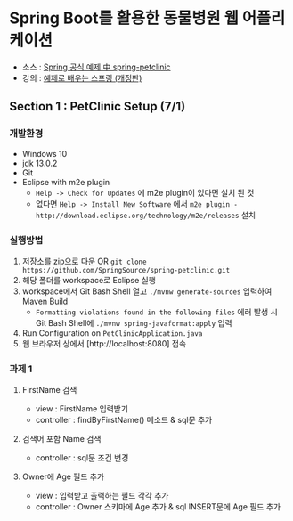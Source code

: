 # Spring Boot를 활용한 동물병원 웹 어플리케이션
* 소스 : [Spring 공식 예제 中 spring-petclinic](https://github.com/SpringSource/spring-petclinic)
* 강의 : [예제로 배우는 스프링 (개정판)](https://www.inflearn.com/course/spring_revised_edition/dashboard)


## Section 1 : PetClinic Setup (7/1)

### 개발환경

* Windows 10
* jdk 13.0.2
* Git
* Eclipse with m2e plugin
  * `Help -> Check for Updates` 에 m2e plugin이 있다면 설치 된 것
  * 없다면 `Help -> Install New Software` 에서 `m2e plugin - http://download.eclipse.org/technology/m2e/releases` 설치

### 실행방법

1) 저장소를 zip으로 다운 OR `git clone https://github.com/SpringSource/spring-petclinic.git`
2) 해당 폴더를 workspace로 Eclipse 실행
3) workspace에서 Git Bash Shell 열고 `./mvnw generate-sources` 입력하여 Maven Build
    - `Formatting violations found in the following files` 에러 발생 시 Git Bash Shell에 `./mvnw spring-javaformat:apply` 입력
4) Run Configuration on `PetClinicApplication.java`
5) 웹 브라우저 상에서 [http://localhost:8080] 접속

### 과제 1

1) FirstName 검색
   - view : FirstName 입력받기
   - controller : findByFirstName() 메소드 & sql문 추가

2) 검색어 포함 Name 검색
   - controller : sql문 조건 변경

3) Owner에 Age 필드 추가
   - view : 입력받고 출력하는 필드 각각 추가
   - controller : Owner 스키마에 Age 추가 & sql INSERT문에 Age 필드 추가
